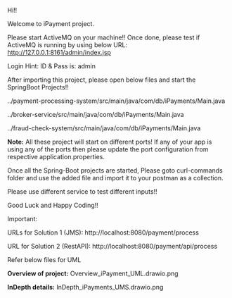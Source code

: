 Hi!!

Welcome to iPayment project.

Please start ActiveMQ on your machine!!
Once done, please test if ActiveMQ is running by using below URL:
http://127.0.0.1:8161/admin/index.jsp

Login Hint: ID & Pass is: admin

After importing this project, please open below files and start the SpringBoot Projects!!

../payment-processing-system/src/main/java/com/db/iPayments/Main.java

../broker-service/src/main/java/com/db/iPayments/Main.java

../fraud-check-system/src/main/java/com/db/iPayments/Main.java

**Note:** All these project will start on different ports! If any of your app is using any of the ports then please update the port configuration from respective application.properties.

Once all the Spring-Boot projects are started, Please goto curl-commands folder and use the added file and import it to your postman as a collection.

Please use different service to test different inputs!!

Good Luck and Happy Coding!!

Important:

URLs for Solution 1 (JMS):
http://localhost:8080/payment/process

URL for Solution 2 (RestAPI):
http://localhost:8080/payment/api/process

Refer below files for UML

**Overview of project:** Overview_iPayment_UML.drawio.png

**InDepth details:** InDepth_iPayments_UMS.drawio.png
